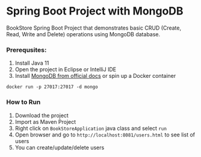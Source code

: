 # Spring Boot Project with MongoDB
BookStore Spring Boot Project that demonstrates basic CRUD (Create, Read, Write and Delete) operations
using MongoDB database. 

### Prerequsites:
1. Install Java 11
2. Open the project in Eclipse or IntelliJ IDE
3. Install [MongoDB from official docs](https://docs.mongodb.com/manual/installation/) or spin up a Docker container
  ```
  docker run -p 27017:27017 -d mongo
  ```

### How to Run
1. Download the project
2. Import as Maven Project
3. Right click on `BookStoreApplication` java class and select `run`
4. Open browser and go to `http://localhost:8081/users.html` to see list of users
5. You can create/update/delete users

